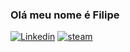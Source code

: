 ### Olá meu nome é Filipe

[![Linkedin](https://img.shields.io/badge/LinkedIn-0077B5?style=for-the-badge&logo=linkedin&logoColor=white)](https://www.linkedin.com/in/filipe-roviero-ronca-5219962ba/)
[![steam](https://img.shields.io/badge/Steam-000000?style=for-the-badge&logo=steam&logoColor=white)](https://steamcommunity.com/id/ocenam/)


